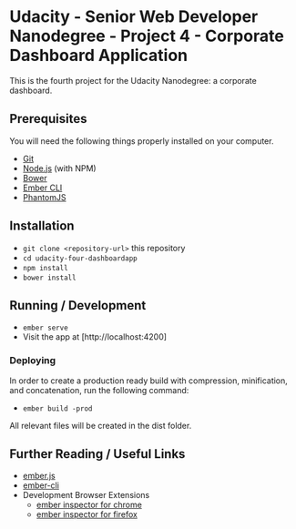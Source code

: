 # Udacity - Senior Web Developer Nanodegree - Project 4 - Corporate Dashboard Application

This is the fourth project for the Udacity Nanodegree: a corporate dashboard.

## Prerequisites

You will need the following things properly installed on your computer.

* [Git](http://git-scm.com/)
* [Node.js](http://nodejs.org/) (with NPM)
* [Bower](http://bower.io/)
* [Ember CLI](http://ember-cli.com/)
* [PhantomJS](http://phantomjs.org/)

## Installation

* `git clone <repository-url>` this repository
* `cd udacity-four-dashboardapp`
* `npm install`
* `bower install`

## Running / Development

* `ember serve`
* Visit the app at [http://localhost:4200]

### Deploying

In order to create a production ready build with compression, minification, and concatenation, run the following command:

* `ember build -prod`

All relevant files will be created in the dist folder. 

## Further Reading / Useful Links

* [ember.js](http://emberjs.com/)
* [ember-cli](http://ember-cli.com/)
* Development Browser Extensions
  * [ember inspector for chrome](https://chrome.google.com/webstore/detail/ember-inspector/bmdblncegkenkacieihfhpjfppoconhi)
  * [ember inspector for firefox](https://addons.mozilla.org/en-US/firefox/addon/ember-inspector/)